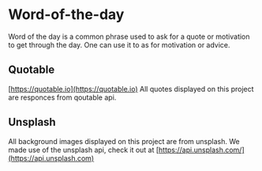 # Word-of-the-day
Word of the day is a common phrase used to ask for a quote or motivation to get through the day.
One can use it to as for motivation or advice.

## Quotable
[https://quotable.io](https://quotable.io)
All quotes displayed on this project are responces from qoutable api.

## Unsplash
All background images displayed on this project are from unsplash. We made use of the unsplash api, 
check it out at [https://api.unsplash.com/](https://api.unsplash.com)
